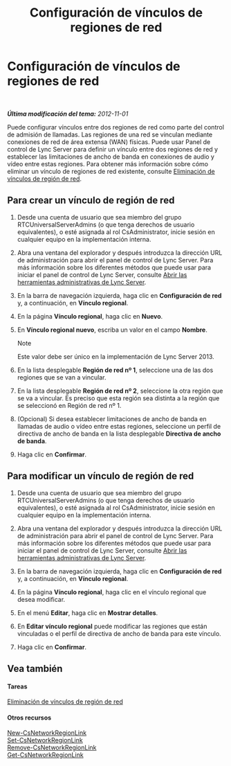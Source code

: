 ﻿---
title: Configuración de vínculos de regiones de red
TOCTitle: Configuración de vínculos de regiones de red
ms:assetid: 952bc93e-e6aa-4539-85c7-2b15f14eb382
ms:mtpsurl: https://technet.microsoft.com/es-es/library/Gg182551(v=OCS.15)
ms:contentKeyID: 48276063
ms.date: 01/07/2017
mtps_version: v=OCS.15
ms.translationtype: HT
---

# Configuración de vínculos de regiones de red

 

_**Última modificación del tema:** 2012-11-01_

Puede configurar vínculos entre dos regiones de red como parte del control de admisión de llamadas. Las regiones de una red se vinculan mediante conexiones de red de área extensa (WAN) físicas. Puede usar Panel de control de Lync Server para definir un vínculo entre dos regiones de red y establecer las limitaciones de ancho de banda en conexiones de audio y vídeo entre estas regiones. Para obtener más información sobre cómo eliminar un vínculo de regiones de red existente, consulte [Eliminación de vínculos de región de red](lync-server-2013-deleting-network-region-links.md).

## Para crear un vínculo de región de red

1.  Desde una cuenta de usuario que sea miembro del grupo RTCUniversalServerAdmins (o que tenga derechos de usuario equivalentes), o esté asignada al rol CsAdministrator, inicie sesión en cualquier equipo en la implementación interna.

2.  Abra una ventana del explorador y después introduzca la dirección URL de administración para abrir el panel de control de Lync Server. Para más información sobre los diferentes métodos que puede usar para iniciar el panel de control de Lync Server, consulte [Abrir las herramientas administrativas de Lync Server](lync-server-2013-open-lync-server-administrative-tools.md).

3.  En la barra de navegación izquierda, haga clic en **Configuración de red** y, a continuación, en **Vínculo regional**.

4.  En la página **Vínculo regional**, haga clic en **Nuevo**.

5.  En **Vínculo regional nuevo**, escriba un valor en el campo **Nombre**.
    

    > [!NOTE]
    > Este valor debe ser único en la implementación de Lync Server 2013.



6.  En la lista desplegable **Región de red nº 1**, seleccione una de las dos regiones que se van a vincular.

7.  En la lista desplegable **Región de red nº 2**, seleccione la otra región que se va a vincular. Es preciso que esta región sea distinta a la región que se seleccionó en Región de red nº 1.

8.  (Opcional) Si desea establecer limitaciones de ancho de banda en llamadas de audio o vídeo entre estas regiones, seleccione un perfil de directiva de ancho de banda en la lista desplegable **Directiva de ancho de banda**.

9.  Haga clic en **Confirmar**.

## Para modificar un vínculo de región de red

1.  Desde una cuenta de usuario que sea miembro del grupo RTCUniversalServerAdmins (o que tenga derechos de usuario equivalentes), o esté asignada al rol CsAdministrator, inicie sesión en cualquier equipo en la implementación interna.

2.  Abra una ventana del explorador y después introduzca la dirección URL de administración para abrir el panel de control de Lync Server. Para más información sobre los diferentes métodos que puede usar para iniciar el panel de control de Lync Server, consulte [Abrir las herramientas administrativas de Lync Server](lync-server-2013-open-lync-server-administrative-tools.md).

3.  En la barra de navegación izquierda, haga clic en **Configuración de red** y, a continuación, en **Vínculo regional**.

4.  En la página **Vínculo regional**, haga clic en el vínculo regional que desea modificar.

5.  En el menú **Editar**, haga clic en **Mostrar detalles**.

6.  En **Editar vínculo regional** puede modificar las regiones que están vinculadas o el perfil de directiva de ancho de banda para este vínculo.

7.  Haga clic en **Confirmar**.

## Vea también

#### Tareas

[Eliminación de vínculos de región de red](lync-server-2013-deleting-network-region-links.md)  

#### Otros recursos

[New-CsNetworkRegionLink](https://docs.microsoft.com/en-us/powershell/module/skype/New-CsNetworkRegionLink)  
[Set-CsNetworkRegionLink](https://docs.microsoft.com/en-us/powershell/module/skype/Set-CsNetworkRegionLink)  
[Remove-CsNetworkRegionLink](https://docs.microsoft.com/en-us/powershell/module/skype/Remove-CsNetworkRegionLink)  
[Get-CsNetworkRegionLink](https://docs.microsoft.com/en-us/powershell/module/skype/Get-CsNetworkRegionLink)

